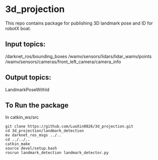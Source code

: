 # 3d_projection
This repo contains package for publishing 3D landmark pose and ID for robotX boat.

## Input topics:
/darknet_ros/bounding_boxes
/wamv/sensors/lidars/lidar_wamv/points
/wamv/sensors/cameras/front_left_camera/camera_info

## Output topics:
LandmarkPoseWithId

## To Run the package
In catkin_ws/src
```
git clone https://github.com/LuoXin0826/3d_projection.git
cd 3d_projection/landmark_detection
mv darknet_ros_msgs ../..
cd ../../..
catkin_make
source devel/setup.bash
rosrun landmark_detection landmark_detector.py
```
